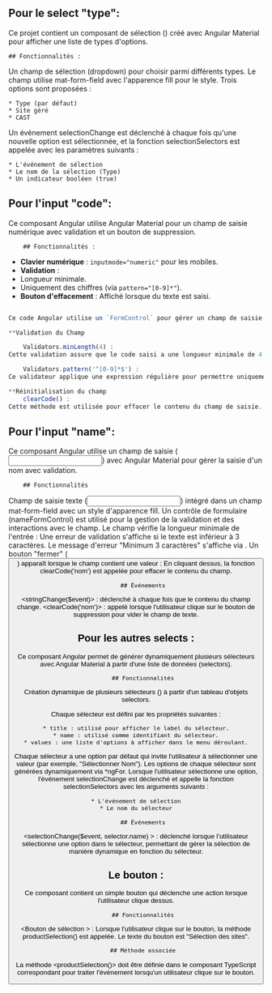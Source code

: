 ## Pour le select "type":

Ce projet contient un composant de sélection (<mat-select>) créé avec Angular Material pour afficher une liste de types d'options.

    ## Fonctionnalités :

Un champ de sélection (dropdown) pour choisir parmi différents types.
Le champ utilise mat-form-field avec l'apparence fill pour le style.
Trois options sont proposées :

    * Type (par défaut)
    * Site géré
    * CAST

Un événement selectionChange est déclenché à chaque fois qu'une nouvelle option est sélectionnée, et la fonction selectionSelectors est appelée avec les paramètres suivants :

    * L'événement de sélection
    * Le nom de la sélection (Type)
    * Un indicateur booléen (true)

## Pour l'input "code":

Ce composant Angular utilise Angular Material pour un champ de saisie numérique avec validation et un bouton de suppression.

        ## Fonctionnalités :

- **Clavier numérique** : `inputmode="numeric"` pour les mobiles.
- **Validation** :
- Longueur minimale.
- Uniquement des chiffres (via `pattern="[0-9]*"`).
- **Bouton d'effacement** : Affiché lorsque du texte est saisi.

```typescript

Ce code Angular utilise un `FormControl` pour gérer un champ de saisie avec validation et une méthode pour réinitialiser sa valeur.

**Validation du Champ

    Validators.minLength(4) :
Cette validation assure que le code saisi a une longueur minimale de 4 caractères. Si la longueur est inférieure, le contrôle sera invalidé.

    Validators.pattern('^[0-9]*$') :
Ce validateur applique une expression régulière pour permettre uniquement les chiffres (0-9). Toute autre entrée sera rejetée, et le champ sera marqué comme invalide.

**Réinitialisation du champ
    clearCode() :
Cette méthode est utilisée pour effacer le contenu du champ de saisie. En appelant setValue(''), le champ est réinitialisé à une chaîne vide, ce qui efface le texte saisi.
```

## Pour l'input "name":

Ce composant Angular utilise un champ de saisie (<input>) avec Angular Material pour gérer la saisie d'un nom avec validation.

        ## Fonctionnalités

Champ de saisie texte (<input>) intégré dans un champ mat-form-field avec un style d'apparence fill.
Un contrôle de formulaire (nameFormControl) est utilisé pour la gestion de la validation et des interactions avec le champ.
Le champ vérifie la longueur minimale de l'entrée :
Une erreur de validation s'affiche si le texte est inférieur à 3 caractères.
Le message d'erreur "Minimum 3 caractères" s'affiche via <mat-error>.
Un bouton "fermer" (<button>) apparaît lorsque le champ contient une valeur :
En cliquant dessus, la fonction clearCode('nom') est appelée pour effacer le contenu du champ.

        ## Événements

<stringChange($event)> : déclenché à chaque fois que le contenu du champ change.
<clearCode('nom')> : appelé lorsque l'utilisateur clique sur le bouton de suppression pour vider le champ de texte.

## Pour les autres selects :

Ce composant Angular permet de générer dynamiquement plusieurs sélecteurs avec Angular Material à partir d'une liste de données (selectors).

        ## Fonctionnalités

Création dynamique de plusieurs sélecteurs (<mat-select>) à partir d'un tableau d'objets selectors.

Chaque sélecteur est défini par les propriétés suivantes :

    * title : utilisé pour afficher le label du sélecteur.
    * name : utilisé comme identifiant du sélecteur.
    * values : une liste d'options à afficher dans le menu déroulant.

Chaque sélecteur a une option par défaut qui invite l'utilisateur à sélectionner une valeur (par exemple, "Sélectionner Nom").
Les options de chaque sélecteur sont générées dynamiquement via \*ngFor.
Lorsque l'utilisateur sélectionne une option, l'événement selectionChange est déclenché et appelle la fonction selectionSelectors avec les arguments suivants :

    * L'événement de sélection
    * Le nom du sélecteur

        ## Événements

<selectionChange($event, selector.name) > : déclenché lorsque l'utilisateur sélectionne une option dans le sélecteur, permettant de gérer la sélection de manière dynamique en fonction du sélecteur.

## Le bouton :

Ce composant contient un simple bouton qui déclenche une action lorsque l'utilisateur clique dessus.

        ## Fonctionnalités

<Bouton de sélection > : Lorsque l'utilisateur clique sur le bouton, la méthode productSelection() est appelée.
Le texte du bouton est "Sélection des sites".

        ## Méthode associée

La méthode <productSelection()> doit être définie dans le composant TypeScript correspondant pour traiter l'événement lorsqu'un utilisateur clique sur le bouton.
